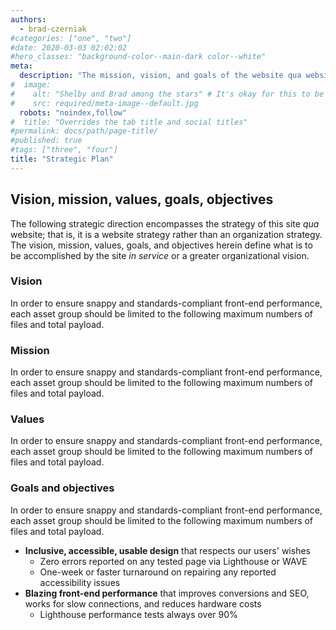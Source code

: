 ```yaml
---
authors:
  - brad-czerniak
#categories: ["one", "two"]
#date: 2020-03-03 02:02:02
#hero_classes: "background-color--main-dark color--white"
meta:
  description: "The mission, vision, and goals of the website qua website."
#  image:
#    alt: "Shelby and Brad among the stars" # It's okay for this to be empty if the image is decorative
#    src: required/meta-image--default.jpg
  robots: "noindex,follow"
#  title: "Overrides the tab title and social titles"
#permalink: docs/path/page-title/
#published: true
#tags: ["three", "four"]
title: "Strategic Plan"
---
```


## Vision, mission, values, goals, objectives

The following strategic direction encompasses the strategy of this site _qua_ website; that is, it is a website strategy
rather than an organization strategy. The vision, mission, values, goals, and objectives herein define what is to be
accomplished by the site _in service_ or a greater organizational vision.

### Vision

In order to ensure snappy and standards-compliant front-end performance, each asset group should be limited to the
following maximum numbers of files and total payload.

### Mission

In order to ensure snappy and standards-compliant front-end performance, each asset group should be limited to the
following maximum numbers of files and total payload.

### Values

In order to ensure snappy and standards-compliant front-end performance, each asset group should be limited to the
following maximum numbers of files and total payload.

### Goals and objectives

In order to ensure snappy and standards-compliant front-end performance, each asset group should be limited to the
following maximum numbers of files and total payload.

  * **Inclusive, accessible, usable design** that respects our users' wishes
    * Zero errors reported on any tested page via Lighthouse or WAVE
    * One-week or faster turnaround on repairing any reported accessibility issues
  * **Blazing front-end performance** that improves conversions and SEO, works for slow connections, and reduces hardware costs
    * Lighthouse performance tests always over 90%

